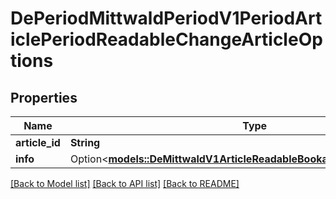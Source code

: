 # DePeriodMittwaldPeriodV1PeriodArticlePeriodReadableChangeArticleOptions

## Properties

Name | Type | Description | Notes
------------ | ------------- | ------------- | -------------
**article_id** | **String** |  | 
**info** | Option<[**models::DeMittwaldV1ArticleReadableBookableArticleOptionsInfo**](de_mittwald_v1_article_ReadableBookableArticleOptions_info.md)> |  | [optional]

[[Back to Model list]](../README.md#documentation-for-models) [[Back to API list]](../README.md#documentation-for-api-endpoints) [[Back to README]](../README.md)


